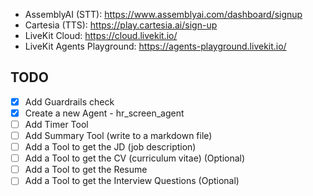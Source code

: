 - AssemblyAI (STT): https://www.assemblyai.com/dashboard/signup
- Cartesia (TTS): https://play.cartesia.ai/sign-up
- LiveKit Cloud: https://cloud.livekit.io/
- LiveKit Agents Playground: https://agents-playground.livekit.io/

## TODO

- [x] Add Guardrails check
- [x] Create a new Agent - hr_screen_agent
- [ ] Add Timer Tool
- [ ] Add Summary Tool (write to a markdown file)
- [ ] Add a Tool to get the JD (job description)
- [ ] Add a Tool to get the CV (curriculum vitae) (Optional)
- [ ] Add a Tool to get the Resume
- [ ] Add a Tool to get the Interview Questions (Optional)
